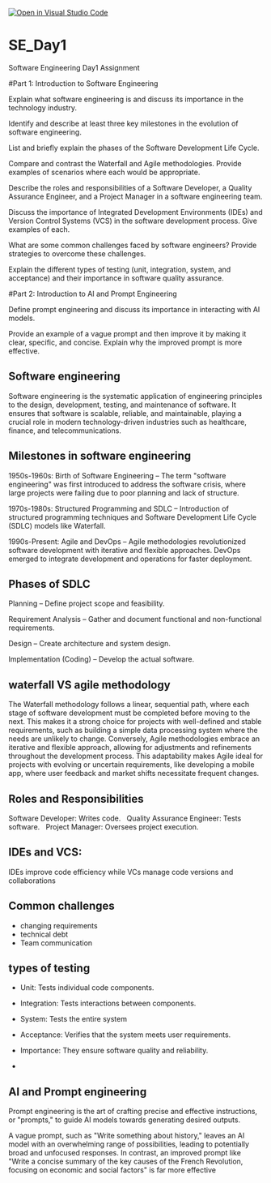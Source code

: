 [![Open in Visual Studio Code](https://classroom.github.com/assets/open-in-vscode-2e0aaae1b6195c2367325f4f02e2d04e9abb55f0b24a779b69b11b9e10269abc.svg)](https://classroom.github.com/online_ide?assignment_repo_id=18420623&assignment_repo_type=AssignmentRepo)
# SE_Day1
Software Engineering Day1 Assignment

#Part 1: Introduction to Software Engineering

Explain what software engineering is and discuss its importance in the technology industry.


Identify and describe at least three key milestones in the evolution of software engineering.


List and briefly explain the phases of the Software Development Life Cycle.


Compare and contrast the Waterfall and Agile methodologies. Provide examples of scenarios where each would be appropriate.


Describe the roles and responsibilities of a Software Developer, a Quality Assurance Engineer, and a Project Manager in a software engineering team.


Discuss the importance of Integrated Development Environments (IDEs) and Version Control Systems (VCS) in the software development process. Give examples of each.


What are some common challenges faced by software engineers? Provide strategies to overcome these challenges.


Explain the different types of testing (unit, integration, system, and acceptance) and their importance in software quality assurance.


#Part 2: Introduction to AI and Prompt Engineering


Define prompt engineering and discuss its importance in interacting with AI models.


Provide an example of a vague prompt and then improve it by making it clear, specific, and concise. Explain why the improved prompt is more effective.

## Software engineering

Software engineering is the systematic application of engineering principles to the design, development, testing, and maintenance of software. It ensures that software is scalable, reliable, and maintainable, playing a crucial role in modern technology-driven industries such as healthcare, finance, and telecommunications.

## Milestones in software engineering

1950s-1960s: Birth of Software Engineering    – The term "software engineering" was first introduced to address the software crisis, where large projects were failing due to poor planning and lack of structure.

1970s-1980s: Structured Programming and SDLC – Introduction of structured programming techniques and Software Development Life Cycle (SDLC) models like Waterfall.

1990s-Present: Agile and DevOps – Agile methodologies revolutionized software development with iterative and flexible approaches. DevOps emerged to integrate development and operations for faster deployment.

## Phases of SDLC

Planning – Define project scope and feasibility.

Requirement Analysis – Gather and document functional and non-functional requirements.

Design – Create architecture and system design.

Implementation (Coding) – Develop the actual software.

## waterfall VS agile methodology

The Waterfall methodology follows a linear, sequential path, where each stage of software development must be completed before moving to the next. This makes it a strong choice for projects with well-defined and stable requirements, such as building a simple data processing system where the needs are unlikely to change. Conversely, Agile methodologies embrace an iterative and flexible approach, allowing for adjustments and refinements throughout the development process. This adaptability makes Agile ideal for projects with evolving or uncertain requirements, like developing a mobile app, where user feedback and market shifts necessitate frequent changes.

## Roles and Responsibilities
Software Developer: Writes code.   
Quality Assurance Engineer: Tests software.   
Project Manager: Oversees project execution.   

## IDEs and VCS:
IDEs improve code efficiency while VCs manage code  versions and collaborations
## Common  challenges 
- changing requirements
- technical debt
- Team communication
## types of testing
- Unit: Tests individual code components.
- Integration: Tests interactions between components.
- System: Tests the entire system
- Acceptance: Verifies that the system meets user requirements.
- Importance: They ensure software quality and reliability.

- 
## AI and Prompt engineering
Prompt engineering is the art of crafting precise and effective instructions, or "prompts," to guide AI models towards generating desired outputs.


A vague prompt, such as "Write something about history," leaves an AI model with an overwhelming range of possibilities, leading to potentially broad and unfocused responses. In contrast, an improved prompt like "Write a concise summary of the key causes of the French Revolution, focusing on economic and social factors" is far more effective




